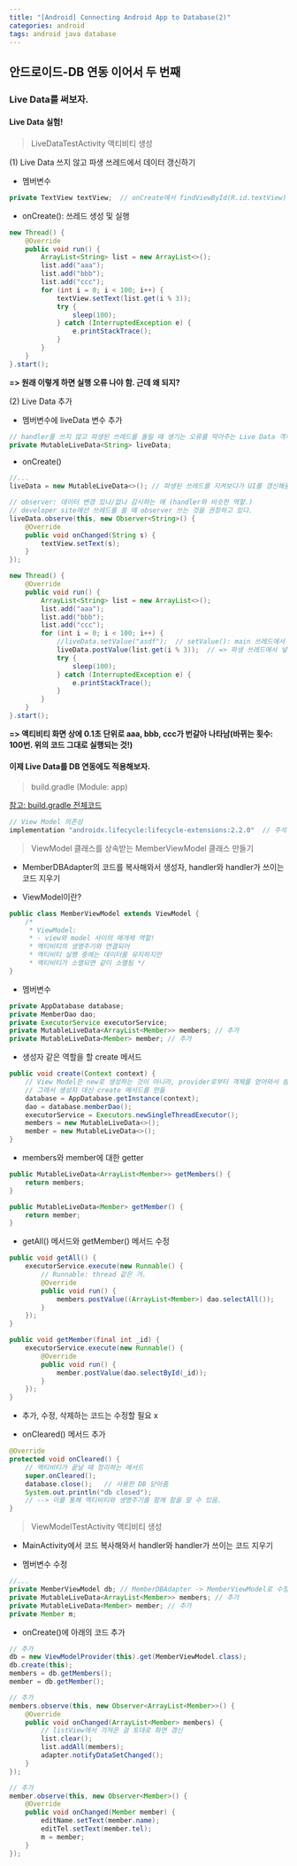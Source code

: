 ```yaml
---
title: "[Android] Connecting Android App to Database(2)"
categories: android
tags: android java database
---
```


## 안드로이드-DB 연동 이어서 두 번째

### Live Data를 써보자.

#### Live Data 실험!

> LiveDataTestActivity 액티비티 생성

(1) Live Data 쓰지 않고 파생 쓰레드에서 데이터 갱신하기

- 멤버변수

```java
private TextView textView;  // onCreate에서 findViewById(R.id.textView)
```

- onCreate(): 쓰레드 생성 및 실행

```java
new Thread() {
    @Override
    public void run() {
        ArrayList<String> list = new ArrayList<>();
        list.add("aaa");
        list.add("bbb");
        list.add("ccc");
        for (int i = 0; i < 100; i++) {
            textView.setText(list.get(i % 3));
            try {
                sleep(100);
            } catch (InterruptedException e) {
                e.printStackTrace();
            }
        }
    }
}.start();
```

**=> 원래 이렇게 하면 실행 오류 나야 함. 근데 왜 되지?**

(2) Live Data 추가

- 멤버변수에 liveData 변수 추가

```java
// handler를 쓰지 않고 파생된 쓰레드를 돌릴 때 생기는 오류를 막아주는 Live Data 객체!
private MutableLiveData<String> liveData;
```

- onCreate()

```java
//...
liveData = new MutableLiveData<>(); // 파생된 쓰레드를 지켜보다가 UI를 갱신해줌.

// observer: 데이터 변경 있나/없나 감시하는 애 (handler와 비슷한 역할.)
// developer site에선 쓰레드를 쓸 때 observer 쓰는 것을 권장하고 있다.
liveData.observe(this, new Observer<String>() {
    @Override
    public void onChanged(String s) {
        textView.setText(s);
    }
});

new Thread() {
    @Override
    public void run() {
        ArrayList<String> list = new ArrayList<>();
        list.add("aaa");
        list.add("bbb");
        list.add("ccc");
        for (int i = 0; i < 100; i++) {
            //liveData.setValue("asdf");  // setValue(): main 쓰레드에서 값을 저장할 때 사용. 그런데 파생 쓰레드에선 쓰지 못한다.
            liveData.postValue(list.get(i % 3));  // => 파생 쓰레드에서 넣어준 값을 저장하려면 postValue() 사용!
            try {
                sleep(100);
            } catch (InterruptedException e) {
                e.printStackTrace();
            }
        }
    }
}.start();
```

**=> 액티비티 화면 상에 0.1초 단위로 aaa, bbb, ccc가 번갈아 나타남(바뀌는 횟수: 100번. 위의 코드 그대로 실행되는 것!)**


#### 이제 Live Data를 DB 연동에도 적용해보자.

> build.gradle (Module: app)

[참고: build.gradle 전체코드](https://hei-jung.github.io/android/java/android-db/)

```gradle
// View Model 의존성
implementation "androidx.lifecycle:lifecycle-extensions:2.2.0"  // 주석 해제
```

> ViewModel 클래스를 상속받는 MemberViewModel 클래스 만들기

- MemberDBAdapter의 코드를 복사해와서 생성자, handler와 handler가 쓰이는 코드 지우기

- ViewModel이란?

```java
public class MemberViewModel extends ViewModel {
    /*
     * ViewModel:
     * - view와 model 사이의 매개체 역할!
     * 액티비티의 생명주기와 연결되어
     * 액티비티 실행 중에는 데이터를 유지하지만
     * 액티비티가 소멸되면 같이 소멸됨 */
}
```

- 멤버변수

```java
private AppDatabase database;
private MemberDao dao;
private ExecutorService executorService;
private MutableLiveData<ArrayList<Member>> members; // 추가
private MutableLiveData<Member> member; // 추가
```

- 생성자 같은 역할을 할 create 메서드

```java
public void create(Context context) {
    // View Model은 new로 생성하는 것이 아니라, provider로부터 객체를 얻어와서 씀
    // 그래서 생성자 대신 create 메서드를 만듦
    database = AppDatabase.getInstance(context);
    dao = database.memberDao();
    executorService = Executors.newSingleThreadExecutor();
    members = new MutableLiveData<>();
    member = new MutableLiveData<>();
}
```

- members와 member에 대한 getter

```java
public MutableLiveData<ArrayList<Member>> getMembers() {
    return members;
}

public MutableLiveData<Member> getMember() {
    return member;
}
```    

- getAll() 메서드와 getMember() 메서드 수정

```java
public void getAll() {
    executorService.execute(new Runnable() {
        // Runnable: thread 같은 거.
        @Override
        public void run() {
            members.postValue((ArrayList<Member>) dao.selectAll());
        }
    });
}

public void getMember(final int _id) {
    executorService.execute(new Runnable() {
        @Override
        public void run() {
            member.postValue(dao.selectById(_id));
        }
    });
}
```

- 추가, 수정, 삭제하는 코드는 수정할 필요 x

- onCleared() 메서드 추가

```java
@Override
protected void onCleared() {
    // 액티비티가 끝날 때 정리하는 메서드
    super.onCleared();
    database.close();   // 사용한 DB 닫아줌
    System.out.println("db closed");
    // --> 이를 통해 액티비티와 생명주기를 함께 함을 알 수 있음.
}
```

> ViewModelTestActivity 액티비티 생성

- MainActivity에서 코드 복사해와서 handler와 handler가 쓰이는 코드 지우기

- 멤버변수 수정

```java
//...
private MemberViewModel db; // MemberDBAdapter -> MemberViewModel로 수정
private MutableLiveData<ArrayList<Member>> members; // 추가
private MutableLiveData<Member> member; // 추가
private Member m;
```

- onCreate()에 아래의 코드 추가

```java
// 추가
db = new ViewModelProvider(this).get(MemberViewModel.class);
db.create(this);
members = db.getMembers();
member = db.getMember();

// 추가
members.observe(this, new Observer<ArrayList<Member>>() {
    @Override
    public void onChanged(ArrayList<Member> members) {
        // listView에서 가져온 걸 토대로 화면 갱신
        list.clear();
        list.addAll(members);
        adapter.notifyDataSetChanged();
    }
});

// 추가
member.observe(this, new Observer<Member>() {
    @Override
    public void onChanged(Member member) {
        editName.setText(member.name);
        editTel.setText(member.tel);
        m = member;
    }
});
```
